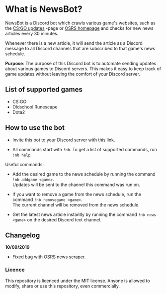 # What is NewsBot?

NewsBot is a Discord bot which crawls various game's websites, such as the
[CS:GO updates](https://blog.counter-strike.net/index.php/category/updates/) 
-page or [OSRS homepage](https://oldschool.runescape.com/) and checks for new news articles every 30 minutes.

Whenever there is a new article, it will send the article as a Discord message to all Discord channels 
that are subscribed to that game's news schedule.

**Purpose**: The purpose of this Discord bot is to automate sending updates about various games to Discord servers. 
This makes it easy to keep track of game updates without leaving the comfort of your Discord server.

## List of supported games

* CS:GO
* Oldschool Runescape
* Dota2

## How to use the bot
* Invite this bot to your Discord server with 
[this link](https://discordapp.com/api/oauth2/authorize?client_id=562687174697549856&permissions=522304&scope=bot).

* All commands start with `!nb`. To get a list of supported commands, run `!nb help`.

Useful commands:
  * Add the desired game to the news schedule by running the command `!nb addgame <game>`.<br>
  Updates will be sent to the channel this command was run on.

  * If you want to remove a game from the news schedule, run the command `!nb removegame <game>`. <br>
  The current channel will be removed from the news schedule.

  * Get the latest news article instantly by running the command `!nb news <game>` on the desired Discord 
text channel.

## Changelog

**10/09/2019**
* Fixed bug with OSRS news scraper.
 
### Licence 
This repository is licenced under the MIT license. 
Anyone is allowed to modify, share or use this repository, even commercially.
